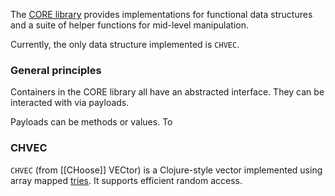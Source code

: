 The [CORE library](https://docs.google.com/spreadsheets/d/13UCmWS5fzYTqxzRI5iEaJnc9ad9poMm6ZyxX9HlYbGE) provides implementations for functional data structures and a suite of helper functions for mid-level manipulation.

Currently, the only data structure implemented is `CHVEC`.

### General principles

Containers in the CORE library all have an abstracted interface. They can be interacted with via payloads.

Payloads can be methods or values. To 

### CHVEC

`CHVEC` (from [[CHoose]] VECtor) is a Clojure-style vector implemented using array mapped [tries](https://en.wikipedia.org/wiki/Trie). It supports efficient random access.